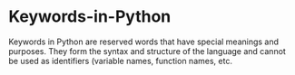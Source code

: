 # Keywords-in-Python
Keywords in Python are reserved words that have special meanings and purposes. They form the syntax and structure of the language and cannot be used as identifiers (variable names, function names, etc.
